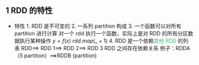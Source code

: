 
## 1 RDD 的特性
- 特性
	  1. RDD 是不可变的
	  2. 一系列 partition 构成
	  3. 一个函数可以对所有 partition 进行计算
	     对一个 rdd 执行一个函数，实际上是对 RDD 的所有分区数据执行某种操作
	     $y=f(x)$
	     $rdd.map(\_+1)$
	  4. RDD 是一个依赖<font color="#2DC26B">其他 RDD </font>的列表
	     RDD\==> RDD 1\==> RDD 2\==> RDD 3
	     RDD 之间存在依赖关系
	     例子：RDDA（5 partition）\==>RDDB (partition)